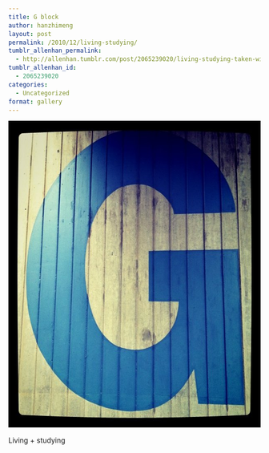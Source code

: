 ```yaml
---
title: G block
author: hanzhimeng
layout: post
permalink: /2010/12/living-studying/
tumblr_allenhan_permalink:
  - http://allenhan.tumblr.com/post/2065239020/living-studying-taken-with-instagram
tumblr_allenhan_id:
  - 2065239020
categories:
  - Uncategorized
format: gallery
---
```

[<img class="alignnone size-full wp-image-506" alt="tumblr_lcs07mgaBi1qzkacto1_" src="/images/uploads/2013/03/tumblr_lcs07mgaBi1qzkacto1_.jpg" width="612" height="612" />][1]

Living + studying

 [1]: /images/uploads/2013/03/tumblr_lcs07mgaBi1qzkacto1_.jpg
